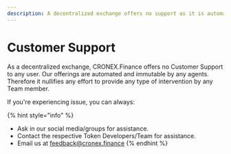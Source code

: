 ```yaml
---
description: A decentralized exchange offers no support as it is automated & immutable.
---
```


# Customer Support

As a decentralized exchange, CRONEX.Finance offers no Customer Support to any user. Our offerings are automated and immutable by any agents. Therefore it nullifies any effort to provide any type of intervention by any Team member.

If you're experiencing issue, you can always:

{% hint style="info" %}
* Ask in our social media/groups for assistance.
* Contact the respective Token Developers/Team for assistance.
* Email us at feedback@cronex.finance
{% endhint %}
